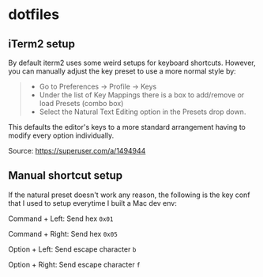 # dotfiles

## iTerm2 setup

By default iterm2 uses some weird setups for keyboard shortcuts. However, you can manually
adjust the key preset to use a more normal style by:

> - Go to Preferences -> Profile -> Keys
> - Under the list of Key Mappings there is a box to add/remove or load Presets (combo box)
> - Select the Natural Text Editing option in the Presets drop down.

This defaults the editor's keys to a more standard arrangement having to modify every option individually.

Source: https://superuser.com/a/1494944

## Manual shortcut setup

If the natural preset doesn't work any reason, the following is the key conf that I used to
setup everytime I built a Mac dev env:

Command + Left: Send hex `0x01`

Command + Right: Send hex `0x05`

Option + Left: Send escape character `b`

Option + Right: Send escape character `f`
